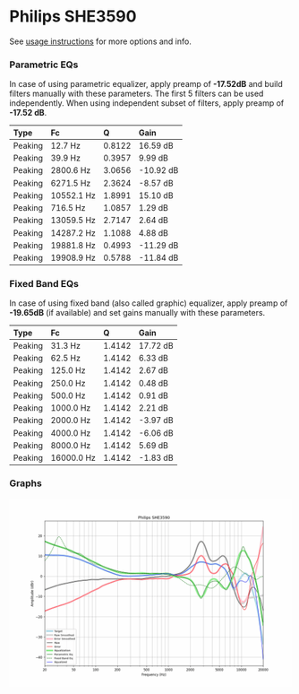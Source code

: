 # Philips SHE3590
See [usage instructions](https://github.com/jaakkopasanen/AutoEq#usage) for more options and info.

### Parametric EQs
In case of using parametric equalizer, apply preamp of **-17.52dB** and build filters manually
with these parameters. The first 5 filters can be used independently.
When using independent subset of filters, apply preamp of **-17.52 dB**.

| Type    | Fc         |      Q | Gain      |
|:--------|:-----------|:-------|:----------|
| Peaking | 12.7 Hz    | 0.8122 | 16.59 dB  |
| Peaking | 39.9 Hz    | 0.3957 | 9.99 dB   |
| Peaking | 2800.6 Hz  | 3.0656 | -10.92 dB |
| Peaking | 6271.5 Hz  | 2.3624 | -8.57 dB  |
| Peaking | 10552.1 Hz | 1.8991 | 15.10 dB  |
| Peaking | 716.5 Hz   | 1.0857 | 1.29 dB   |
| Peaking | 13059.5 Hz | 2.7147 | 2.64 dB   |
| Peaking | 14287.2 Hz | 1.1088 | 4.88 dB   |
| Peaking | 19881.8 Hz | 0.4993 | -11.29 dB |
| Peaking | 19908.9 Hz | 0.5788 | -11.84 dB |

### Fixed Band EQs
In case of using fixed band (also called graphic) equalizer, apply preamp of **-19.65dB**
(if available) and set gains manually with these parameters.

| Type    | Fc         |      Q | Gain     |
|:--------|:-----------|:-------|:---------|
| Peaking | 31.3 Hz    | 1.4142 | 17.72 dB |
| Peaking | 62.5 Hz    | 1.4142 | 6.33 dB  |
| Peaking | 125.0 Hz   | 1.4142 | 2.67 dB  |
| Peaking | 250.0 Hz   | 1.4142 | 0.48 dB  |
| Peaking | 500.0 Hz   | 1.4142 | 0.91 dB  |
| Peaking | 1000.0 Hz  | 1.4142 | 2.21 dB  |
| Peaking | 2000.0 Hz  | 1.4142 | -3.97 dB |
| Peaking | 4000.0 Hz  | 1.4142 | -6.06 dB |
| Peaking | 8000.0 Hz  | 1.4142 | 5.69 dB  |
| Peaking | 16000.0 Hz | 1.4142 | -1.83 dB |

### Graphs
![](./Philips%20SHE3590.png)